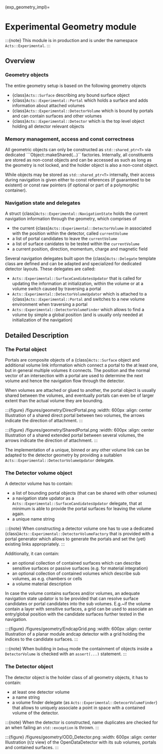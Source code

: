 (exp_geometry_impl)=

# Experimental Geometry module

:::{note}
This module is in production and is under the namespace `Acts::Experimental`.
:::

## Overview

### Geometry objects

The entire geometry setup is based on the following geometry objects

* {class}`Acts::Surface` describing any bound surface object
* {class}`Acts::Experimental::Portal` which holds a surface and adds information about attached volumes
* {class}`Acts::Experimental::DetectorVolume` which is bound by portals and can contain surfaces and other volumes
* {class}`Acts::Experimental::Detector` which is the top level object holding all detector relevant objects

### Memory management, access and const correctness

All geometric objects can only be constructed as ```std::shared_ptr<T>``` via dedicated ```Object::makeShared(...)`` factories.
Internally, all constituents are stored as non-const objects and can be accessed as such as long as the geometry is not locked, and the holder object is also a non-const object.

While objects may be stored as ```std::shared_ptr<T>``` internally, their access during navigation is given either to const references (if guaranteed to be existent) or const raw pointers (if optional or part of a polymorphic container).

### Navigation state and delegates

A struct {class}`Acts::Experimental::NavigationState` holds the current navigation information through the geometry, which comprises of

* the current {class}`Acts::Experimental::DetectorVolume` in associated with the position within the detector, called `currentVolume`
* a list of portal candidates to leave the `currentVolume`
* a list of surface canidates to be tested within the `currentVolume`
* a current position, direction, momentum, charge and magnetic field

Several navigation delegates built upon the {class}`Acts::Delegate` template class are defined and can be adapted and specialized for dedicated detector layouts.
These delegates are called:

* `Acts::Experimental::SurfaceCandidatesUpdator` that is called for updating the information at initialization, within the volume or at a volume switch caused by traversing a portal
* `Acts::Experimental::DetectorVolumeUpdator` which is attached to a {class}`Acts::Experimental::Portal` and switches to a new volume environment when traversing a portal
* `Acts::Experimental::DetectorVolumeFinder` which allows to find a volume by simple a global position (and is usually only needed at initialization of the navigation)

## Detailed Description

### The Portal object

Portals are composite objects of a {class}`Acts::Surface` object and additional volume link information which connect a portal to the at least one, but in general multiple volumes it connects. The position and the normal vector of an intersection with a portal are used to determine the next volume and hence the navigation flow through the detector.

When volumes are attached or glued to another, the portal object is usually shared between the volumes, and eventually portals can even be of larger extent than the actual volume they are bounding.

:::{figure} /figures/geometry/DirectPortal.png
:width: 600px
:align: center
Illustration of a shared direct portal between two volumes, the arrows indicate the direction of attachment.
:::

:::{figure} /figures/geometry/SharedPortal.png
:width: 600px
:align: center
Illustration of a shared extended portal between several volumes, the arrows indicate the direction of attachment.
:::

The implementation of a unique, binned or any other volume link can be adapted to the detector geometry by providing a suitablen `Acts::Experimental::DetectorVolumeUpdator` delegate.

### The Detector volume object

A detector volume has to contain:

* a list of bounding portal objects (that can be shared with other volumes)
* a navigation state updator as a `Acts::Experimental::SurfaceCandidatesUpdator` delegate, that at minimum is able to provide the portal surfaces for leaving the volume again.
* a unique name string

:::{note}
When constructing a detector volume one has to use a dedicated {class}`Acts::Experimental::DetectorVolumeFactory` that is provided with a portal generator which allows to generate the portals and set the (yet) existing links appropriately.
:::

Additionally, it can contain:

* an optional collection of contained surfaces which can describe sensitive surfaces or passive surfaces (e.g. for material integration)
* an optional collection of contained volumes which describe sub volumes, as e.g. chambers or cells 
* a volume material description

In case the volume contains surfaces and/or volumes, an adequate navigation state updator is to be provided that can resolve surface candidates or portal candidates into the sub volumes. E.g.~if the volume contain a layer with sensitive surfaces, a grid can be used to associate an entry/global position with the candidate surfaces further tested in the navigation.

:::{figure} /figures/geometry/EndcapGrid.png
:width: 600px
:align: center
Illustration of a planar module andcap detector with a grid holding the indices to the candidate surfaces.
:::

:::{note}
When building in `Debug` mode the containment of objects inside a `DetectorVolume` is checked with an `assert(...)` statement.
:::

### The Detector object

The detector object is the holder class of all geometry objects, it has to contain:

* at least one detector volume 
* a name string
* a volume finder delegate (as `Acts::Experimental::DetecorVolumeFinder`) that allows to uniquely associate a point in space with a contained volume of the detector.

:::{note}
When the detector is constructed, name duplicates are checked for an when  failing an `std::exception` is thrown.
:::

:::{figure} /figures/geometry/ODD_Detector.png
:width: 600px
:align: center
Illustration (r/z view) of the OpenDataDetector with its sub volumes, portals and contained surfaces.
:::
